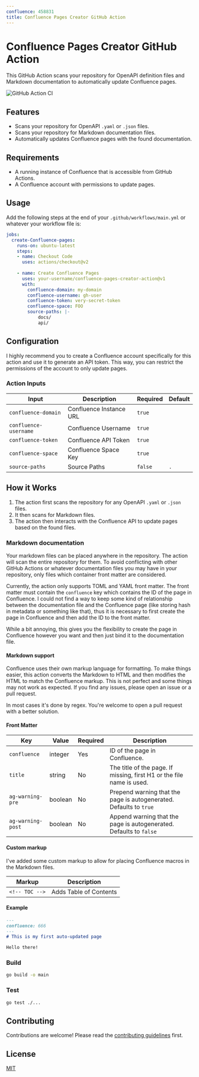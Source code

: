 ```yaml
---
confluence: 458831
title: Confluence Pages Creator GitHub Action
---
```


# Confluence Pages Creator GitHub Action

This GitHub Action scans your repository for OpenAPI definition files and Markdown documentation to automatically
update Confluence pages.

![GitHub Action CI](https://github.com/danaketh/ga-confluence-gen/workflows/CI/badge.svg)

<!-- TOC -->

## Features

- Scans your repository for OpenAPI `.yaml` or `.json` files.
- Scans your repository for Markdown documentation files.
- Automatically updates Confluence pages with the found documentation.

## Requirements

- A running instance of Confluence that is accessible from GitHub Actions.
- A Confluence account with permissions to update pages.

## Usage

Add the following steps at the end of your `.github/workflows/main.yml` or whatever your workflow file is:

```yaml
jobs:
  create-Confluence-pages:
    runs-on: ubuntu-latest
    steps:
    - name: Checkout Code
      uses: actions/checkout@v2
      
    - name: Create Confluence Pages
      uses: your-username/confluence-pages-creator-action@v1
      with:
        confluence-domain: my-domain
        confluence-username: gh-user
        confluence-token: very-secret-token
        confluence-space: FOO
        source-paths: |-
            docs/
            api/
```

## Configuration

I highly recommend you to create a Confluence account specifically for this action and use it to generate an API token.
This way, you can restrict the permissions of the account to only update pages.

### Action Inputs

| Input                 | Description             | Required | Default |
|-----------------------|-------------------------|----------|---------|
| `confluence-domain`   | Confluence Instance URL | `true`   |         |
| `confluence-username` | Confluence Username     | `true`   |         |
| `confluence-token`    | Confluence API Token    | `true`   |         |
| `confluence-space`    | Confluence Space Key    | `true`   |         |
| `source-paths`        | Source Paths            | `false`  | `.`     |


## How it Works

1. The action first scans the repository for any OpenAPI `.yaml` or `.json` files.
2. It then scans for Markdown files.
3. The action then interacts with the Confluence API to update pages based on the found files.

### Markdown documentation

Your markdown files can be placed anywhere in the repository. The action will scan the entire repository for them.
To avoid conflicting with other GitHub Actions or whatever documentation files you may have in your repository,
only files which container front matter are considered.

Currently, the action only supports TOML and YAML front matter. The front matter must contain the `confluence` key
which contains the ID of the page in Confluence. I could not find a way to keep some kind of relationship between
the documentation file and the Confluence page (like storing hash in metadata or something like that), thus
it is necessary to first create the page in Confluence and then add the ID to the front matter.

While a bit annoying, this gives you the flexibility to create the page in Confluence however you want and then
just bind it to the documentation file.

#### Markdown support

Confluence uses their own markup language for formatting. To make things easier, this action converts the Markdown
to HTML and then modifies the HTML to match the Confluence markup. This is not perfect and some things may not
work as expected. If you find any issues, please open an issue or a pull request.

In most cases it's done by regex. You're welcome to open a pull request with a better solution.

#### Front Matter

| Key               | Value   | Required | Description                                                           |
|-------------------|---------|----------|-----------------------------------------------------------------------|
| `confluence`      | integer | Yes      | ID of the page in Confluence.                                         |
| `title`           | string  | No       | The title of the page. If missing, first H1 or the file name is used. |
| `ag-warning-pre`  | boolean | No       | Prepend warning that the page is autogenerated. Defaults to `true`    |
| `ag-warning-post` | boolean | No       | Append warning that the page is autogenerated. Defaults to `false`    |

#### Custom markup

I've added some custom markup to allow for placing Confluence macros in the Markdown files.

| Markup         | Description            |
|----------------|------------------------|
| `<!-- TOC -->` | Adds Table of Contents |

#### Example

```markdown
---
confluence: 666
---
# This is my first auto-updated page

Hello there!
```

### Build

```bash
go build -o main
```

### Test

```bash
go test ./...
```

## Contributing

Contributions are welcome! Please read the [contributing guidelines](CONTRIBUTING.md) first.

## License

[MIT](LICENSE)
